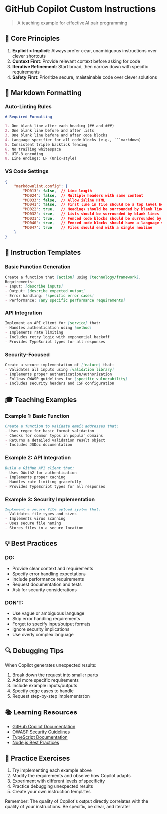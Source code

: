 # GitHub Copilot Custom Instructions

> A teaching example for effective AI pair programming

## 🎯 Core Principles

1. **Explicit > Implicit**: Always prefer clear, unambiguous instructions over clever shortcuts
2. **Context First**: Provide relevant context before asking for code
3. **Iterative Refinement**: Start broad, then narrow down with specific requirements
4. **Safety First**: Prioritize secure, maintainable code over clever solutions

## 📝 Markdown Formatting

### Auto-Linting Rules

```markdown
# Required Formatting

1. One blank line after each heading (## and ###)
2. One blank line before and after lists
3. One blank line before and after code blocks
4. Language specifier for all code blocks (e.g., ```markdown)
5. Consistent triple backtick fencing
6. No trailing whitespace
7. UTF-8 encoding
8. Line endings: LF (Unix-style)
```

### VS Code Settings

```json
{
    "markdownlint.config": {
        "MD013": false,  // Line length
        "MD024": false,  // Multiple headers with same content
        "MD033": false,  // Allow inline HTML
        "MD041": false,  // First line in file should be a top level header
        "MD022": true,   // Headings should be surrounded by blank lines
        "MD032": true,   // Lists should be surrounded by blank lines
        "MD031": true,   // Fenced code blocks should be surrounded by blank lines
        "MD040": true,   // Fenced code blocks should have a language specified
        "MD047": true    // Files should end with a single newline
    }
}
```

## 📝 Instruction Templates

### Basic Function Generation

```markdown
Create a function that [action] using [technology/framework].
Requirements:
- Input: [describe inputs]
- Output: [describe expected output]
- Error handling: [specific error cases]
- Performance: [any specific performance requirements]
```

### API Integration

```markdown
Implement an API client for [service] that:
- Handles authentication using [method]
- Implements rate limiting
- Includes retry logic with exponential backoff
- Provides TypeScript types for all responses
```

### Security-Focused

```markdown
Create a secure implementation of [feature] that:
- Validates all inputs using [validation library]
- Implements proper authentication/authorization
- Follows OWASP guidelines for [specific vulnerability]
- Includes security headers and CSP configuration
```

## 🎓 Teaching Examples

### Example 1: Basic Function

```markdown
Create a function to validate email addresses that:
- Uses regex for basic format validation
- Checks for common typos in popular domains
- Returns a detailed validation result object
- Includes JSDoc documentation
```

### Example 2: API Integration

```markdown
Build a GitHub API client that:
- Uses OAuth2 for authentication
- Implements proper caching
- Handles rate limiting gracefully
- Provides TypeScript types for all responses
```

### Example 3: Security Implementation

```markdown
Implement a secure file upload system that:
- Validates file types and sizes
- Implements virus scanning
- Uses secure file naming
- Stores files in a secure location
```

## 💡 Best Practices

### DO:

- Provide clear context and requirements
- Specify error handling expectations
- Include performance requirements
- Request documentation and tests
- Ask for security considerations

### DON'T:

- Use vague or ambiguous language
- Skip error handling requirements
- Forget to specify input/output formats
- Ignore security implications
- Use overly complex language

## 🔍 Debugging Tips

When Copilot generates unexpected results:

1. Break down the request into smaller parts
2. Add more specific requirements
3. Include example inputs/outputs
4. Specify edge cases to handle
5. Request step-by-step implementation

## 📚 Learning Resources

- [GitHub Copilot Documentation](https://docs.github.com/en/copilot)
- [OWASP Security Guidelines](https://owasp.org/www-project-top-ten/)
- [TypeScript Documentation](https://www.typescriptlang.org/docs/)
- [Node.js Best Practices](https://github.com/goldbergyoni/nodebestpractices)

## 🎯 Practice Exercises

1. Try implementing each example above
2. Modify the requirements and observe how Copilot adapts
3. Experiment with different levels of specificity
4. Practice debugging unexpected results
5. Create your own instruction templates

Remember: The quality of Copilot's output directly correlates with the quality of your instructions. Be specific, be clear, and iterate!
